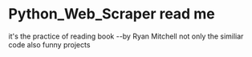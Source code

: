 # Python_Web_Scraper read me
it's the practice of reading book <Web Scraping with Python> --by Ryan Mitchell
not only the similiar code
also funny projects

